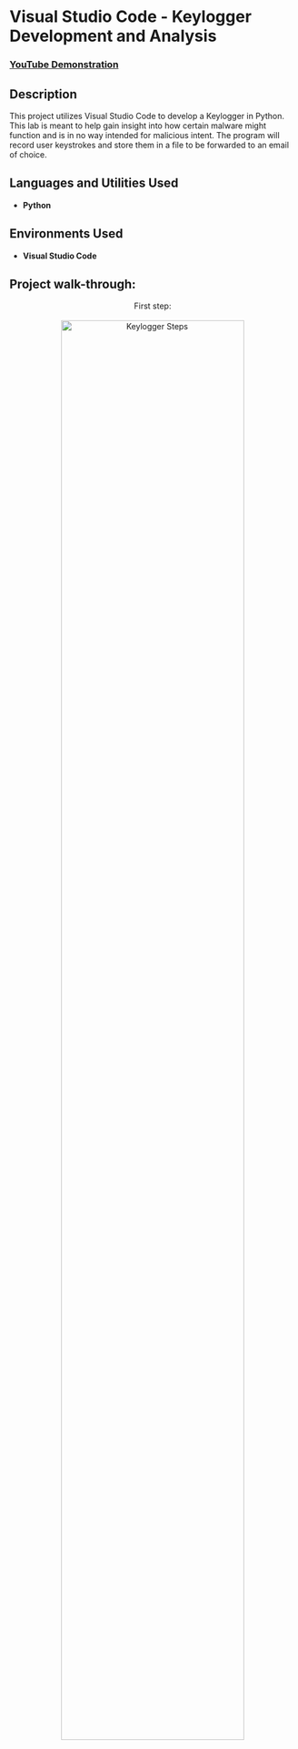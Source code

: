 <h1>Visual Studio Code - Keylogger Development and Analysis</h1>

 ### [YouTube Demonstration]()

<h2>Description</h2>
This project utilizes Visual Studio Code to develop a Keylogger in Python. This lab is meant to help gain insight into how certain malware might function and is in no way intended for malicious intent. The program will record user keystrokes and store them in a file to be forwarded to an email of choice.



<h2>Languages and Utilities Used</h2>

- <b>Python</b> 


<h2>Environments Used </h2>

- <b>Visual Studio Code</b>

<h2>Project walk-through:</h2>

<p align="center">
First step: <br/><br />
<img src="" height="80%" width="80%" alt="Keylogger Steps"/>
<br />
<br />
<br />
